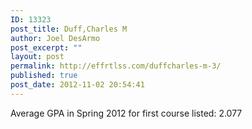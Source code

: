 ```yaml
---
ID: 13323
post_title: Duff,Charles M
author: Joel DesArmo
post_excerpt: ""
layout: post
permalink: http://effrtlss.com/duffcharles-m-3/
published: true
post_date: 2012-11-02 20:54:41
---
```

<p>Average GPA in Spring 2012 for first course listed: 2.077</p>